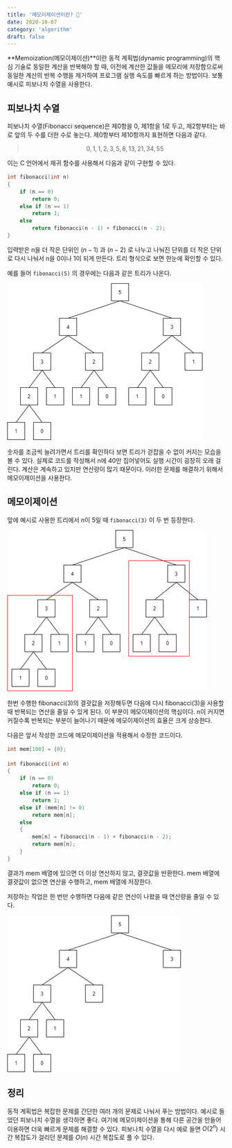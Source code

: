 ```yaml
---
title: '메모이제이션이란? 📄'
date: 2020-10-07
category: 'algorithm'
draft: false
---
```


**Memoization(메모이제이션)**이란 동적 계획법(dynamic programming)의 핵심 기술로 동일한 계산을 반복해야 할 때, 이전에 계산한 값들을 메모리에 저장함으로써 동일한 계산의 반복 수행을 제거하여 프로그램 실행 속도를 빠르게 하는 방법이다. 보통 예시로 피보나치 수열을 사용한다.

## 피보나치 수열

피보나치 수열(Fibonacci sequence)은 제0항을 0, 제1항을 1로 두고, 제2항부터는 바로 앞의 두 수를 더한 수로 놓는다. 제0항부터 제10항까지 표현하면 다음과 같다.

> $$
> 0, 1, 1, 2, 3, 5, 8, 13, 21, 34, 55
> $$

이는 C 언어에서 재귀 함수를 사용해서 다음과 같이 구현할 수 있다.

```c
int fibonacci(int n)
{
	if (n == 0)
		return 0;
	else if (n == 1)
		return 1;
	else
		return fibonacci(n - 1) + fibonacci(n - 2);
}
```

입력받은 n을 더 작은 단위인 $(n - 1)$ 과 $(n - 2)$ 로 나누고 나눠진 단위를 더 작은 단위로 다시 나눠서 n을 0이나 1이 되게 만든다. 트리 형식으로 보면 한눈에 확인할 수 있다.

예를 들어 `fibonacci(5)` 의 경우에는 다음과 같은 트리가 나온다.

![memoization](images/memoization-1.png)

숫자를 조금씩 늘려가면서 트리를 확인하다 보면 트리가 걷잡을 수 없이 커지는 모습을 볼 수 있다. 실제로 코드를 작성해서 n에 40만 집어넣어도 실행 시간이 굉장히 오래 걸린다. 계산은 계속하고 있지만 연산량이 많기 때문이다. 이러한 문제를 해결하기 위해서 메모이제이션을 사용한다.

## 메모이제이션

앞에 예시로 사용한 트리에서 n이 5일 때 `fibonacci(3)` 이 두 번 등장한다.

![memoization](images/memoization-2.png)

한번 수행한 fibonacci(3)의 결괏값을 저장해두면 다음에 다시 fibonacci(3)을 사용할 때 반복되는 연산을 줄일 수 있게 된다. 이 부분이 메모이제이션의 핵심이다. n이 커지면 커질수록 반복되는 부분이 늘어나기 때문에 메모이제이션의 효율은 크게 상승한다.

다음은 앞서 작성한 코드에 메모이제이션을 적용해서 수정한 코드이다.

```c
int mem[100] = {0};

int fibonacci(int n)
{
	if (n == 0)
		return 0;
	else if (n == 1)
		return 1;
	else if (mem[n] != 0)
		return mem[n];
	else
	{
		mem[n] = fibonacci(n - 1) + fibonacci(n - 2);
		return mem[n];
	}
}
```

결과가 mem 배열에 있으면 더 이상 연산하지 않고, 결괏값을 반환한다. mem 배열에 결괏값이 없으면 연산을 수행하고, mem 배열에 저장한다.

저장하는 작업은 한 번만 수행하면 다음에 같은 연산이 나왔을 때 연산량을 줄일 수 있다.

![memoization](images/memoization-3.png)

## 정리

동적 계획법은 복잡한 문제를 간단한 여러 개의 문제로 나눠서 푸는 방법이다. 예시로 들었던 피보나치 수열을 생각하면 좋다. 여기에 메모이제이션을 통해 다른 공간을 만들어 이용하면 더욱 빠르게 문제를 해결할 수 있다. 피보나치 수열을 다시 예로 들면 $O(2^n)$ 시간 복잡도가 걸리던 문제를 $O(n)$ 시간 복잡도로 풀 수 있다.
